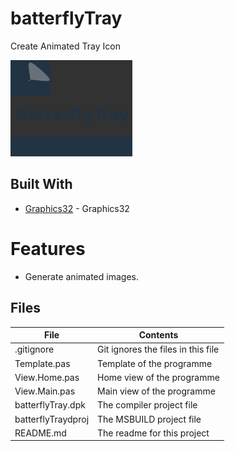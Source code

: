 # batterflyTray
Create Animated Tray Icon

![](batterflyTray.png) 


## Built With

* [Graphics32](https://github.com/graphics32) - Graphics32

# Features  
- Generate animated images.








## Files

| File | Contents | 
| --- | --- |
| .gitignore | Git ignores the files in this file |
| Template.pas | Template of the programme |
| View.Home.pas | Home view of the programme |
| View.Main.pas | Main view of the programme |
| batterflyTray.dpk | The compiler project file |
| batterflyTraydproj | The MSBUILD project file |
| README.md | The readme for this project |
